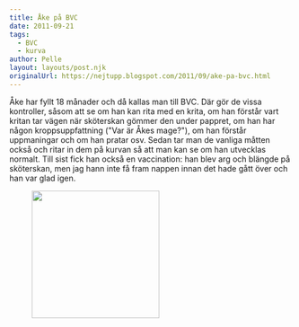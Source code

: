 ```yaml
---
title: Åke på BVC
date: 2011-09-21
tags: 
  - BVC
  - kurva	
author: Pelle
layout: layouts/post.njk
originalUrl: https://nejtupp.blogspot.com/2011/09/ake-pa-bvc.html
---
```


Åke har fyllt 18 månader och då kallas man till BVC. Där gör de vissa kontroller, såsom att se om han kan rita med en krita, om han förstår vart kritan tar vägen när sköterskan gömmer den under pappret, om han har någon kroppsuppfattning ("Var är Åkes mage?"), om han förstår uppmaningar och om han pratar osv. Sedan tar man de vanliga måtten också och ritar in dem på kurvan så att man kan se om han utvecklas normalt. Till sist fick han också en vaccination: han blev arg och blängde på sköterskan, men jag hann inte få fram nappen innan det hade gått över och han var glad igen.

<figure>
	<img src="../../../img/2011/09/kurva_a%25CC%258Ake_18ma%25CC%258An_anonym.png" width="227"></div>
